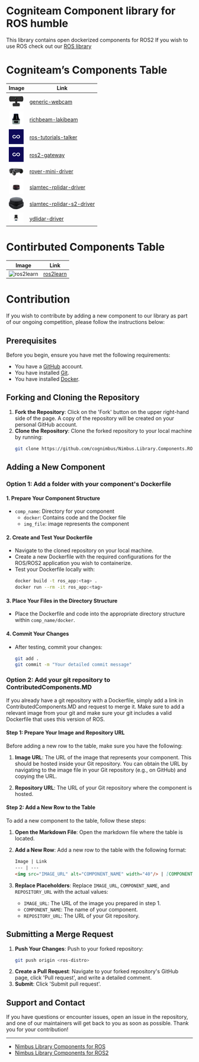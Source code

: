 # Cogniteam Component library for ROS humble
This library contains open dockerized components for ROS2
If you wish to use ROS check out our [ROS library](https://github.com/cogniteam/Library.Components.ROS/tree/master)

# Cogniteam’s Components Table
Image | Link
--- | ---
<img src="./components/generic-webcam/generic-webcam/generic-webcam-driver.jpg" alt="generic-webcam" width="40"/> | [generic-webcam](components/generic-webcam)
<img src="./components/richbeam-lakibeam/Lakibeam1-ROS2/lakibeam.png" alt="Lakibeam1-ROS2" width="40"/> | [richbeam-lakibeam](components/richbeam-lakibeam)
<img src="./components/ros-tutorials-talker/ros2-tutorials-talker/Cogniteam.jpg" alt="ros2-tutorials-talker" width="40"/> | [ros-tutorials-talker](components/ros-tutorials-talker)
<img src="./components/ros2-gateway/ros2-gateway/nimbusc.jpg" alt="ros2-gateway" width="40"/> | [ros2-gateway](components/ros2-gateway)
<img src="./components/rover-mini-driver/rover-driver/rover-mini-driver.jpg" alt="rover-driver" width="40"/> | [rover-mini-driver](components/rover-mini-driver)
<img src="./components/slamtec-rplidar-driver/ros2-slamtec-rplidar-a2/slamtec-rplidar-a2-driver.jpg" alt="ros2-slamtec-rplidar-a2" width="40"/> | [slamtec-rplidar-driver](components/slamtec-rplidar-driver)
<img src="./components/slamtec-rplidar-s2-driver/ros2-slamtec-rplidar-driver-s2/slamtec-rplidar--s2.jpg" alt="ros2-slamtec-rplidar-driver-s2" width="40"/> | [slamtec-rplidar-s2-driver](components/slamtec-rplidar-s2-driver)
<img src="./components/ydlidar-driver/ydlidar-driver/ydlidar-tia.png" alt="ydlidar-driver" width="40"/> | [ydlidar-driver](components/ydlidar-driver)

# Contirbuted Components Table 
Image | Link
--- | ---
<img src="https://github.com/AcutronicRobotics/gym-gazebo2/raw/dashing/imgs/alr_logo.png" alt="ros2learn" width="40"/> | [ros2learn](https://github.com/AcutronicRobotics/ros2learn/tree/dashing)
# Contribution
 If you wish to contribute by adding a new component to our library as part of our ongoing competition, please follow the instructions below:

 ## Prerequisites

Before you begin, ensure you have met the following requirements:

- You have a [GitHub](https://github.com) account.
- You have installed [Git](https://git-scm.com/).
- You have installed [Docker](https://www.docker.com/get-started).

## Forking and Cloning the Repository

1. **Fork the Repository**: Click on the 'Fork' button on the upper right-hand side of the page. A copy of the repository will be created on your personal GitHub account.
2. **Clone the Repository**: Clone the forked repository to your local machine by running:
   ```bash
   git clone https://github.com/cognimbus/Nimbus.Library.Components.ROS2.git
   ```

## Adding a New Component

### Option 1: Add a folder with your component's Dockerfile

#### 1. **Prepare Your Component Structure**
   - `comp_name`: Directory for your component
      - `docker`: Contains code and the Docker file
      - `img_file`: image represents the component

#### 2. **Create and Test Your Dockerfile**
   - Navigate to the cloned repository on your local machine.
   - Create a new Dockerfile with the required configurations for the ROS/ROS2 application you wish to containerize.
   - Test your Dockerfile locally with:
     ```bash
     docker build -t ros_app:<tag> .
     docker run --rm -it ros_app:<tag>
     ```

#### 3. **Place Your Files in the Directory Structure**
   - Place the Dockerfile and code into the appropriate directory structure within `comp_name/docker`.

#### 4. **Commit Your Changes**
   - After testing, commit your changes:
     ```bash
     git add .
     git commit -m "Your detailed commit message"
     ```
### Option 2: Add your git repository to ContributedComponents.MD

If you already have a git repository with a Dockerfile, simply add a link in ContributedComponents.MD and request to merge it. Make sure to add a relevant image from your git and make sure your git includes a valid Dockerfile that uses this version of ROS. 

#### Step 1: Prepare Your Image and Repository URL

Before adding a new row to the table, make sure you have the following:

1. **Image URL**: The URL of the image that represents your component. This should be hosted inside your Git repository. You can obtain the URL by navigating to the image file in your Git repository (e.g., on GitHub) and copying the URL.
   
2. **Repository URL**: The URL of your Git repository where the component is hosted.

#### Step 2: Add a New Row to the Table

To add a new component to the table, follow these steps:

1. **Open the Markdown File**: Open the markdown file where the table is located.

2. **Add a New Row**: Add a new row to the table with the following format:

   ```markdown
   Image | Link
   --- | ---
   <img src="IMAGE_URL" alt="COMPONENT_NAME" width="40"/> | [COMPONENT_NAME](REPOSITORY_URL)
   ```

3. **Replace Placeholders**: Replace `IMAGE_URL`, `COMPONENT_NAME`, and `REPOSITORY_URL` with the actual values:
   
   - `IMAGE_URL`: The URL of the image you prepared in step 1.
   - `COMPONENT_NAME`: The name of your component.
   - `REPOSITORY_URL`: The URL of your Git repository.

## Submitting a Merge Request

1. **Push Your Changes**: Push to your forked repository:
   ```bash
   git push origin <ros-distro>
   ```
2. **Create a Pull Request**: Navigate to your forked repository's GitHub page, click 'Pull request', and write a detailed comment.
3. **Submit**: Click 'Submit pull request'.

## Support and Contact

If you have questions or encounter issues, open an issue in the repository, and one of our maintainers will get back to you as soon as possible. Thank you for your contribution!

---

- [Nimbus Library Components for ROS](https://github.com/cognimbus/Nimbus.Library.Components.ROS)
- [Nimbus Library Components for ROS2](https://github.com/cognimbus/Nimbus.Library.Components.ROS2)
